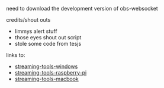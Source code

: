 need to download the development version of obs-websocket

credits/shout outs

- limmys alert stuff
- those eyes shout out script
- stole some code from tesjs

links to:

- [streaming-tools-windows](https://github.com/zactopus/streaming-tools-windows)
- [streaming-tools-raspberry-pi](https://github.com/zactopus/streaming-tools-raspberry-pi)
- [streaming-tools-macbook](https://github.com/zactopus/streaming-tools-macbook)
